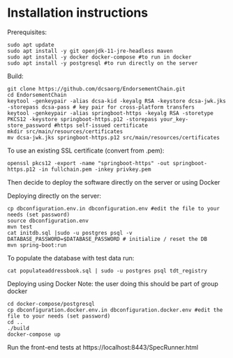Installation instructions
=========================

Prerequisites:
```
sudo apt update
sudo apt install -y git openjdk-11-jre-headless maven
sudo apt install -y docker docker-compose #to run in docker
sudo apt install -y postgresql #to run directly on the server
```

Build:
```
git clone https://github.com/dcsaorg/EndorsementChain.git
cd EndorsementChain
keytool -genkeypair -alias dcsa-kid -keyalg RSA -keystore dcsa-jwk.jks -storepass dcsa-pass # key pair for cross-platform transfers
keytool -genkeypair -alias springboot-https -keyalg RSA -storetype PKCS12 -keystore springboot-https.p12 -storepass your_key-store_password #https self-issued certificate
mkdir src/main/resources/certificates
mv dcsa-jwk.jks springboot-https.p12 src/main/resources/certificates
```

To use an existing SSL certificate (convert from .pem):
```
openssl pkcs12 -export -name "springboot-https" -out springboot-https.p12 -in fullchain.pem -inkey privkey.pem
```

Then decide to deploy the software directly on the server or using Docker

Deploying directly on the server:
```
cp dbconfiguration.env.in dbconfiguration.env #edit the file to your needs (set password)
source dbconfiguration.env
mvn test
cat initdb.sql |sudo -u postgres psql -v DATABASE_PASSWORD=$DATABASE_PASSWORD # initialize / reset the DB
mvn spring-boot:run
```

To populate the database with test data run:
```
cat populateaddressbook.sql | sudo -u postgres psql tdt_registry
```

Deploying using Docker
Note: the user doing this should be part of group docker
```
cd docker-compose/postgresql
cp dbconfiguration.docker.env.in dbconfiguration.docker.env #edit the file to your needs (set password)
cd ..
./build
docker-compose up
```

Run the front-end tests at https://localhost:8443/SpecRunner.html
